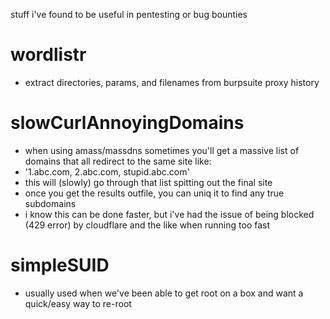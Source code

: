 stuff i've found to be useful in pentesting or bug bounties

# wordlistr
- extract directories, params, and filenames from burpsuite proxy history
# slowCurlAnnoyingDomains
- when using amass/massdns sometimes you'll get a massive list of domains that all redirect to the same site like:
- '1.abc.com, 2.abc.com, stupid.abc.com'
- this will (slowly) go through that list spitting out the final site
- once you get the results outfile, you can uniq it to find any true subdomains
- i know this can be done faster, but i've had the issue of being blocked (429 error) by cloudflare and the like when running too fast
# simpleSUID
- usually used when we've been able to get root on a box and want a quick/easy way to re-root
